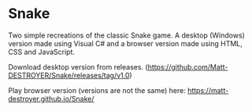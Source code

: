 # Snake
Two simple recreations of the classic Snake game. A desktop (Windows) version made using Visual C# and a browser version made using HTML, CSS and JavaScript.

Download desktop version from releases. (https://github.com/Matt-DESTROYER/Snake/releases/tag/v1.0)

Play browser version (versions are not the same) here: https://matt-destroyer.github.io/Snake/
